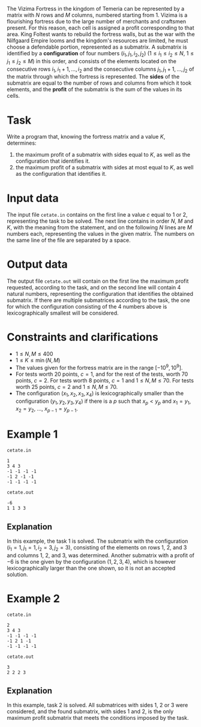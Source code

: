 
The Vizima Fortress in the kingdom of Temeria can be represented by a matrix with $N$ rows and $M$ columns, numbered starting from $1$. Vizima is a flourishing fortress due to the large number of merchants and craftsmen present. For this reason, each cell is assigned a profit corresponding to that area. King Foltest wants to rebuild the fortress walls, but as the war with the Nilfgaard Empire looms and the kingdom's resources are limited, he must choose a defendable portion, represented as a submatrix. A submatrix is identified by a **configuration** of four numbers $(i_1, j_1, i_2, j_2)$ ($1 \leq i_1 \leq i_2 \leq N$, $1 \leq j_1 \leq j_2 \leq M$) in this order, and consists of the elements located on the consecutive rows $i_1, i_1+1, \ldots, i_2$ and the consecutive columns $j_1, j_1+1, \ldots, j_2$ of the matrix through which the fortress is represented. The **sides** of the submatrix are equal to the number of rows and columns from which it took elements, and the **profit** of the submatrix is the sum of the values in its cells.

# Task
Write a program that, knowing the fortress matrix and a value $K$, determines:
1) the maximum profit of a submatrix with sides equal to $K$, as well as the configuration that identifies it.
2) the maximum profit of a submatrix with sides at most equal to $K$, as well as the configuration that identifies it.

# Input data
The input file `cetate.in` contains on the first line a value $c$ equal to $1$ or $2$, representing the task to be solved. The next line contains in order $N$, $M$ and $K$, with the meaning from the statement, and on the following $N$ lines are $M$ numbers each, representing the values in the given matrix. The numbers on the same line of the file are separated by a space.

# Output data
The output file `cetate.out` will contain on the first line the maximum profit requested, according to the task, and on the second line will contain 4 natural numbers, representing the configuration that identifies the obtained submatrix. If there are multiple submatrices according to the task, the one for which the configuration consisting of the 4 numbers above is lexicographically smallest will be considered.

# Constraints and clarifications
- $1 \leq N,M \leq 400$
- $1 \leq K \leq \min(N,M)$
- The values given for the fortress matrix are in the range $[-10^9, 10^9]$.
- For tests worth 20 points, $c=1$, and for the rest of the tests, worth 70 points, $c=2$. For tests worth 8 points, $c=1$ and $1 \leq N,M \leq 70$. For tests worth 25 points, $c=2$ and $1 \leq N,M \leq 70$.
- The configuration $(x_1, x_2, x_3, x_4)$ is lexicographically smaller than the configuration $(y_1, y_2, y_3, y_4)$ if there is a $p$ such that $x_p < y_p$ and $x_1 = y_1$, $x_2 = y_2$, $\ldots$, $x_{p-1} = y_{p-1}$.

# Example 1
`cetate.in`
```
1
3 4 3
-1 -1 -1 -1
-1 2 -1 -1
-1 -1 -1 -1
```
`cetate.out`
```
-6
1 1 3 3
```

## Explanation
In this example, the task 1 is solved. The submatrix with the configuration $(i_1=1, j_1=1, i_2=3, j_2=3)$, consisting of the elements on rows 1, 2, and 3 and columns 1, 2, and 3, was determined. Another submatrix with a profit of $-6$ is the one given by the configuration $(1,2,3,4)$, which is however lexicographically larger than the one shown, so it is not an accepted solution.

# Example 2

`cetate.in`
```
2
3 4 3
-1 -1 -1 -1
-1 2 1 -1
-1 -1 -1 -1
```
`cetate.out`
```
3
2 2 2 3
```

## Explanation

In this example, task 2 is solved. All submatrices with sides $1$, $2$ or $3$ were considered, and the found submatrix, with sides $1$ and $2$, is the only maximum profit submatrix that meets the conditions imposed by the task.

